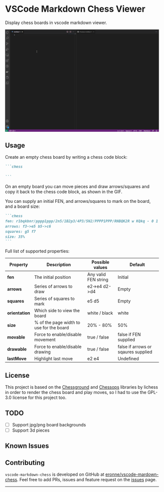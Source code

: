 # VSCode Markdown Chess Viewer

Display chess boards in vscode markdown viewer.

![vscode-markdown-chess demo](./images/demo.gif)

## Usage

Create an empty chess board by writing a chess code block:

````markdown
```chess

```
````

On an empty board you can move pieces and draw arrows/squares and copy it back to the chess code block, as shown in the GIF.

You can supply an initial FEN, and arrows/squares to mark on the board, and a board size:

````markdown
```chess
fen: r1bqkbnr/pppp1ppp/2n5/1B2p3/4P3/5N2/PPPP1PPP/RNBQK2R w KQkq - 0 1
arrows: f3->e5 b5->c6
squares: g5 f7
size: 35%
```
````

Full list of supported properties:

| **Property**    | **Description**                          | **Possible values**  | **Default**                         |
| --------------- | ---------------------------------------- | -------------------- | ----------------------------------- |
| **fen**         | The initial position                     | Any valid FEN string | Initial                             |
| **arrows**      | Series of arrows to draw                 | e2->e4 d2->d4        | Empty                               |
| **squares**     | Series of squares to mark                | e5 d5                | Empty                               |
| **orientation** | Which side to view the board             | white / black        | white                               |
| **size**        | % of the page width to use for the board | 20% - 80%            | 50%                                 |
| **movable**     | Force to enable/disable movement         | true / false         | false if FEN supplied               |
| **drawable**    | Force to enable/disable drawing          | true / false         | false if arrows or sqaures supplied |
| **lastMove**    | Highlight last move                      | e2 e4                | Undefined                           |

## License

This project is based on the [Chessground](https://github.com/lichess-org/chessground) and [Chessops](https://github.com/niklasf/chessops) libraries by lichess in order to render the chess board and play moves, so I had to use the GPL-3.0 license for this project too.

## TODO

- [ ] Support jpg/png board backgrounds
- [ ] Support 3d pieces

## Known Issues

## Contributing

`vscode-markdown-chess` is developed on GitHub at [eronne/vscode-mardown-chess](https://github.com/eronnen/vscode-markdown-chess). Feel free to add PRs, issues and feature request on the [issues](https://github.com/eronnen/vscode-markdown-chess/issues) page.

---
